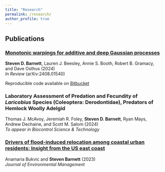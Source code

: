 ```yaml
---
title: "Research"
permalink: /research/
author_profile: true
---
```


Publications
------

### [Monotonic warpings for additive and deep Gaussian processes](https://arxiv.org/pdf/2408.01540)

**Steven D. Barnett**, Lauren J. Beesley, Annie S. Booth, Robert B. Gramacy, and Dave Osthus (2024)  
*In Review* (arXiv:2408.01540)

Reproducible code available on [Bitbucket](https://bitbucket.org/gramacylab/deepgp-ex/)

### Laboratory Assessment of Predation and Fecundity of *Laricobius* Species (Coleoptera: Derodontidae), Predators of Hemlock Woolly Adelgid

Thomas J. McAvoy, Jeremiah R. Foley, **Steven D. Barnett**, Ryan Mays, Andrew Dechaine, and Scott M. Salom (2024)  
*To appear in Biocontrol Science & Technology*

### [Drivers of flood-induced relocation among coastal urban residents: Insight from the US east coast](https://doi.org/10.1016/j.jenvman.2022.116429)
Anamaria Bukvic and **Steven Barnett** (2023)  
*Journal of Environmental Management*
